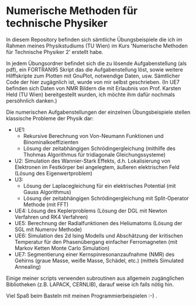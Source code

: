 # Numerische Methoden für technische Physiker

In diesem Repository befinden sich sämtliche Übungsbeispiele die ich im Rahmen meines Physikstudiums (TU Wien) im Kurs 'Numerische Methoden für Technische Physiker 2' erstellt habe.

In jedem Übungsordner befindet sich die zu lösende Aufgabenstellung (als pdf), ein FORTRAN95 Skript das die Aufgabenstellung löst, sowie weitere Hilffskripte zum Plotten mit GnuPlot, notwendige Daten, usw.
Sämtlicher Code der hier zugägnlich ist, wurde von mir selbst geschrieben. (In UE7 befinden sich Daten von NMR Bildern die mit Erlaubnis von Prof. Karsten Held (TU Wien) bereitgestellt wurden, ich möchte ihm dafür nochmals persöhnlich danken.)

Die numerischen Aufgabenstellungen der einzelnen Übungsbeispiele stellen klassische Probleme der Physik dar:
- UE1:
  - Rekursive Berechnung von Von-Neumann Funktionen und Binominalkoeffizienten
  - Lösung der zeitabhängigen Schrödingergleichung (mithilfe des Thohmas Algorithmus für tridiagonale Gleichungssysteme)
- U2: Simulation des Wannier-Stark Effekts, d.h. Lokalisierung von Elektronen im Festkörper bei angelegtem, äußeren elektrischen Feld (Lösung des Eigenwertproblem)
- U3:
  - Lösung der Laplacegleichung für ein elektrisches Potential (mit Gauss Algorithmus)
  - Lösung der zeitabhängigen Schrödingergleichung mit Split-Operator Methode (mit FFT)
- UE4: Lösung des Keplerproblems (Lösung der DGL mit Newton Verfahren und RK4 Verfahren)
- UE5: Berechnung der Radialfunktionen des Heliumatoms (Lösung der SGL mit Numerov Methode)
- UE6: Simulation des 2d Ising Modells und Abschätzung der kritischen Temperatur für den Phasenübergang einfacher Ferromagneten (mit Markov Ketten Monte Carlo Simulation)
- UE7: Segmentierung einer Kernspinresonanzaufnahme (NMR) des Gehirns (graue Masse, weiße Masse, Schädel, etc.) (mittels Simulated Annealing)

Einige meiner scripts verwenden subroutinen aus allgemein zugänglichen Bibliotheken (z.B. LAPACK, CERNLIB), darauf weise ich falls nötig hin.

Viel Spaß beim Basteln mit meinen Programmierbeispielen :-) .
